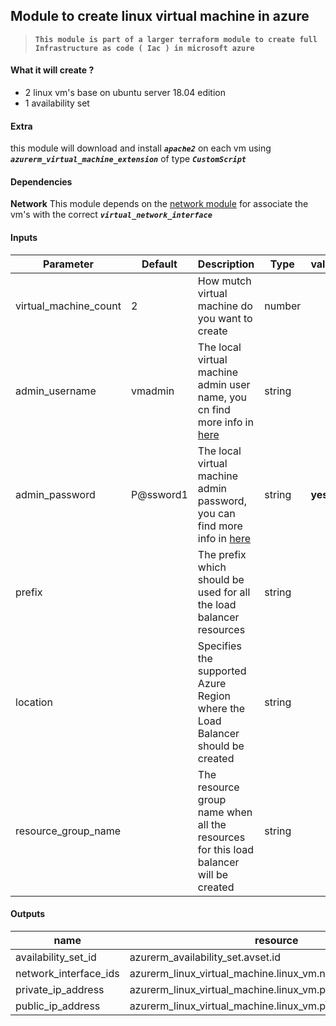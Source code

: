 ## Module to create linux virtual machine in azure


> **```This module is part of a larger terraform module to create full Infrastructure as code ( Iac ) in microsoft azure```**

#### What it will create ?

- 2 linux vm's base on ubuntu server 18.04 edition
- 1 availability set

#### Extra
this module will download and install ***`apache2`*** on each vm using ***`azurerm_virtual_machine_extension`*** of type ***`CustomScript`*** 

#### Dependencies
**Network**
This module depends on the [network module](../network/ReadMe.md) for associate the vm's with the correct ***```virtual_network_interface```*** 

#### Inputs
|Parameter|Default|Description|Type|validation|
|-|-|-|-|-|
virtual_machine_count|2|How mutch virtual machine do you want to create|number||
admin_username|vmadmin|The local virtual machine admin user name, you cn find more info in [here](https://docs.microsoft.com/en-us/azure/virtual-machines/linux/faq#what-are-the-username-requirements-when-creating-a-vm-)|string||
admin_password|P@ssword1|The local virtual machine admin password, you can find more info in [here](https://docs.microsoft.com/en-us/azure/virtual-machines/linux/faq#what-are-the-password-requirements-when-creating-a-vm-)|string|**yes**|
prefix| |The prefix which should be used for all the load balancer resources|string||
location| |Specifies the supported Azure Region where the Load Balancer should be created|string||
resource_group_name| |The resource group name when all the resources for this load balancer will be created|string||

#### Outputs

name|resource|
|-|-|
availability_set_id|azurerm_availability_set.avset.id
network_interface_ids|azurerm_linux_virtual_machine.linux_vm.network_interface_ids
private_ip_address|azurerm_linux_virtual_machine.linux_vm.private_ip_address
public_ip_address|azurerm_linux_virtual_machine.linux_vm.public_ip_address


